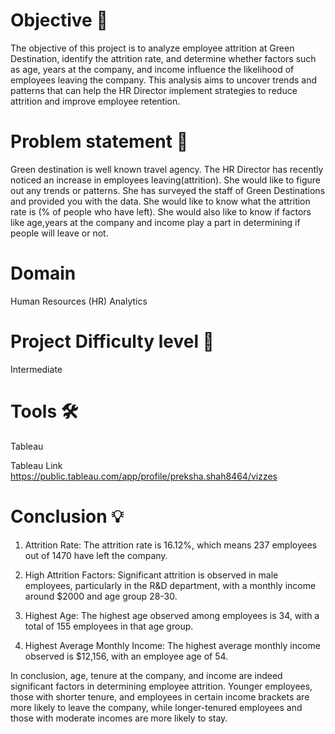 # Objective 🎯

The objective of this project is to analyze employee attrition at Green Destination, identify the attrition rate, and determine whether factors such as age, years at the company, and income influence the likelihood of employees leaving the company. This analysis aims to uncover trends and patterns that can help the HR Director implement strategies to reduce attrition and improve employee retention.

# Problem statement 📜

Green destination is well known travel agency. The HR Director has recently noticed an increase in employees leaving(attrition). She would like to figure out any trends or patterns.
She has surveyed the staff of Green Destinations and provided you with the data.
She would like to know what the attrition rate is (% of people who have left).
She would also like to know if factors like age,years at the company and income play a part in determining if people will leave or not.

# Domain 
Human Resources (HR) Analytics

# Project Difficulty level 🥇
Intermediate

# Tools 🛠
Tableau

Tableau Link
https://public.tableau.com/app/profile/preksha.shah8464/vizzes

# Conclusion 💡
1. Attrition Rate: The attrition rate is 16.12%, which means 237 employees out of 1470 have left the company.

2. High Attrition Factors: Significant attrition is observed in male employees, particularly in the R&D department, with a monthly income around $2000 and age group 28-30.

3. Highest Age: The highest age observed among employees is 34, with a total of 155 employees in that age group.

4. Highest Average Monthly Income: The highest average monthly income observed is $12,156, with an employee age of 54.

In conclusion, age, tenure at the company, and income are indeed significant factors in determining employee attrition. Younger employees,
those with shorter tenure, and employees in certain income brackets are more likely to leave the company, while longer-tenured employees and
those with moderate incomes are more likely to stay.

